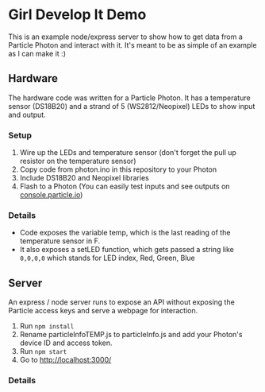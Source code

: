# Girl Develop It Demo
This is an example node/express server to show how to get data from a Particle Photon and interact with it. It's meant to be as simple of an example as I can make it :) 

## Hardware
The hardware code was written for a Particle Photon. It has a temperature sensor (DS18B20) and a strand of 5 (WS2812/Neopixel) LEDs to show input and output.
### Setup
1. Wire up the LEDs and temperature sensor (don't forget the pull up resistor on the temperature sensor)
1. Copy code from photon.ino in this repository to your Photon
1. Include DS18B20 and Neopixel libraries
1. Flash to a Photon (You can easily test inputs and see outputs on [console.particle.io](https://console.particle.io))
### Details
- Code exposes the variable temp, which is the last reading of the temperature sensor in F. 
- It also exposes a setLED function, which gets passed a string like `0,0,0,0` which stands for LED index, Red, Green, Blue

## Server
An express / node server runs to expose an API without exposing the Particle access keys and serve a webpage for interaction.
1. Run `npm install`
1. Rename particleInfoTEMP.js to particleInfo.js and add your Photon's device ID and access token.
1. Run `npm start`
1. Go to [http://localhost:3000/](http://localhost:3000/)
### Details
